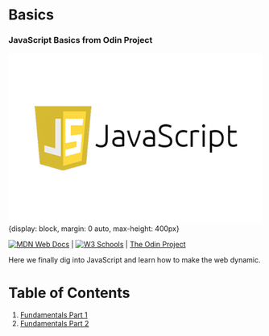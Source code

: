 # Basics
### JavaScript Basics from Odin Project

![javascript](../../../assets/images/javaScript.jpeg){display: block, margin: 0 auto, max-height: 400px}

[![MDN Web Docs](https://img.shields.io/badge/MDN_Web_Docs-black?style=flat&logo=mdnwebdocs&logoColor=white)](https://developer.mozilla.org/en-US/docs/Web/JavaScript) |
[![W3 Schools](https://img.shields.io/badge/W3Schools-6DA55F?style=flat&logo=w3c&logoColor=white)](https://www.w3schools.com/js/default.asp) |
[The Odin Project](https://www.theodinproject.com/)

Here we finally dig into JavaScript and learn how to make the web dynamic.

# Table of Contents

1. [Fundamentals Part 1](./javascript.vanilla.basics.fundamentals-part-1.md)
1. [Fundamentals Part 2](./javascript.vanilla.basics.fundamentals-part-2.md)
